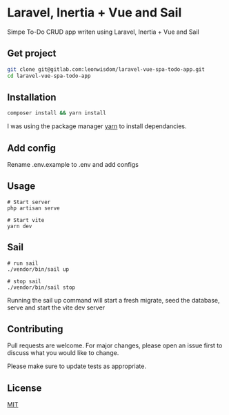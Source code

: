 # Laravel, Inertia + Vue and Sail

Simpe To-Do CRUD app writen using Laravel, Inertia + Vue and Sail

## Get project

```bash
git clone git@gitlab.com:leonwisdom/laravel-vue-spa-todo-app.git
cd laravel-vue-spa-todo-app
```

## Installation

```bash
composer install && yarn install 
```

I was using the package manager [yarn](https://yarnpkg.com/) to install dependancies.

## Add config
Rename .env.example to .env and add configs

## Usage

```node
# Start server
php artisan serve

# Start vite
yarn dev
```

## Sail

```node
# run sail
./vendor/bin/sail up

# stop sail
./vendor/bin/sail stop
```

Running the sail up command will start a fresh migrate, seed the database, 
serve and start the vite dev server

## Contributing

Pull requests are welcome. For major changes, please open an issue first
to discuss what you would like to change.

Please make sure to update tests as appropriate.

## License

[MIT](https://choosealicense.com/licenses/mit/)